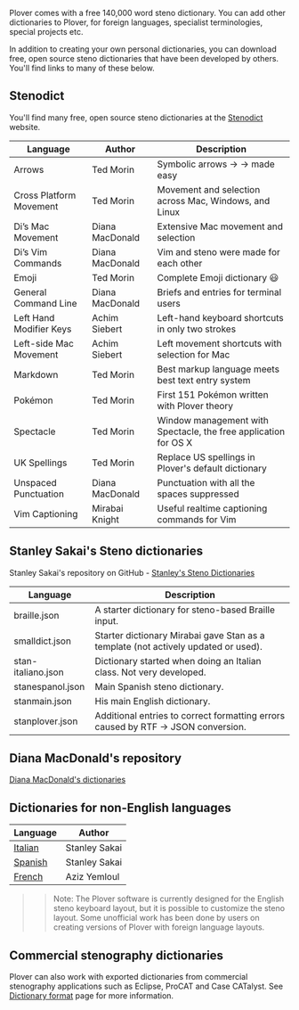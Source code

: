 
Plover comes with a free 140,000 word steno dictionary. You can add other dictionaries to Plover, for foreign languages, specialist terminologies, special projects etc. 

In addition to creating your own personal dictionaries, you can download free, open source steno dictionaries that have been developed by others. You'll find links to many of these below.

## Stenodict

You'll find many free, open source steno dictionaries at the [Stenodict](http://www.openstenoproject.org/stenodict/) website. 

| Language                           | Author | Description | 
| ---------------------------------- | ------------------ | ------------------ | 
|Arrows | Ted Morin | Symbolic arrows → → made easy |
| Cross Platform Movement |Ted Morin | Movement and selection across Mac, Windows, and Linux |
| Di’s Mac Movement| Diana MacDonald | Extensive Mac movement and selection |
| Di’s Vim Commands | Diana MacDonald | Vim and steno were made for each other |
| Emoji | Ted Morin | Complete Emoji dictionary 😃 |
|General Command Line| Diana MacDonald | Briefs and entries for terminal users |
| Left Hand Modifier Keys | Achim Siebert | Left-hand keyboard shortcuts in only two strokes |
Left-side Mac Movement | Achim Siebert |Left movement shortcuts with selection for Mac |
| Markdown | Ted Morin| Best markup language meets best text entry system |
| Pokémon| Ted Morin | First 151 Pokémon written with Plover theory |
|Spectacle | Ted Morin | Window management with Spectacle, the free application for OS X |
| UK Spellings| Ted Morin | Replace US spellings in Plover's default dictionary |
| Unspaced Punctuation| Diana MacDonald| Punctuation with all the spaces suppressed |
| Vim Captioning| Mirabai Knight| Useful realtime captioning commands for Vim |

## Stanley Sakai's Steno dictionaries

Stanley Sakai's repository on GitHub - [Stanley's Steno Dictionaries](https://github.com/stanographer/steno-dictionaries)

| Language                      | Description       | 
| ---------------------------------- | ------------------ | 
| braille.json | A starter dictionary for steno-based Braille input. |
|smalldict.json | Starter dictionary Mirabai gave Stan as a template (not actively updated or used). |
| stan-italiano.json | Dictionary started when doing an Italian class. Not very developed. |
| stanespanol.json | Main Spanish steno dictionary. |
| stanmain.json | His main English dictionary. |
| stanplover.json |Additional entries to correct formatting errors caused by RTF -> JSON conversion. |

## Diana MacDonald's repository 

[Diana MacDonald's dictionaries](https://github.com/dimonster/plover-dictionaries)

## Dictionaries for non-English languages

| Language                      | Author       | 
| ---------------------------------- | ------------------ | 
| [Italian](https://github.com/stanographer/steno-dictionaries/blob/master/stan-italiano.json) | Stanley Sakai |
| [Spanish](https://github.com/stanographer/steno-dictionaries/blob/master/stanespanol.json) |Stanley Sakai|
| [French](https://github.com/azizyemloul/plover-france-dict) | Aziz Yemloul |

>> Note: The Plover software is currently designed for the English steno keyboard layout, but it is possible to customize the steno layout. Some unofficial work has been done by users on creating versions of Plover with foreign language layouts. 

## Commercial stenography dictionaries

Plover can also work with exported dictionaries from commercial stenography applications such as Eclipse, ProCAT and Case CATalyst. See [Dictionary format](https://github.com/openstenoproject/plover/wiki/Dictionary-Format) page for more information. 